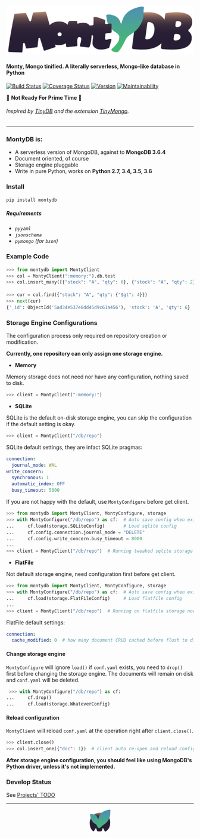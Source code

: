 
<img src="artwork/logo.png" alt="drawing" width="600"/>

#### Monty, Mongo tinified. A literally serverless, Mongo-like database in Python

[![Build Status](https://travis-ci.org/davidlatwe/MontyDB.svg?branch=master)](https://travis-ci.org/davidlatwe/MontyDB)
[![Coverage Status](https://coveralls.io/repos/github/davidlatwe/MontyDB/badge.svg?branch=master)](https://coveralls.io/github/davidlatwe/MontyDB?branch=master)
[![Version](http://img.shields.io/pypi/v/MontyDB.svg?style=flat)](https://pypi.python.org/pypi/MontyDB)
[![Maintainability](https://api.codeclimate.com/v1/badges/1adb14266d05ef3c9b17/maintainability)](https://codeclimate.com/github/davidlatwe/MontyDB/maintainability)

:construction: **Not Ready For Prime Time** :construction:

###### Inspired by [TinyDB](https://github.com/msiemens/tinydb) and the extension [TinyMongo](https://github.com/schapman1974/tinymongo).

---

### MontyDB is:
* A serverless version of MongoDB, against to **MongoDB 3.6.4**
* Document oriented, of course
* Storage engine pluggable
* Write in pure Python, works on **Python 2.7, 3.4, 3.5, 3.6**

### Install
`pip install montydb`

  ##### Requirements
  - *`pyyaml`*
  - *`jsonschema`*
  - *`pymongo` (for `bson`)*

### Example Code
```python
>>> from montydb import MontyClient
>>> col = MontyClient(":memory:").db.test
>>> col.insert_many([{"stock": "A", "qty": 6}, {"stock": "A", "qty": 2}])

>>> cur = col.find({"stock": "A", "qty": {"$gt": 4}})
>>> next(cur)
{'_id': ObjectId('5ad34e537e8dd45d9c61a456'), 'stock': 'A', 'qty': 6}
```

### Storage Engine Configurations

The configuration process only required on repository creation or modification.

**Currently, one repository can only assign one storage engine.**

  - **Memory**
  
  Memory storage does not need nor have any configuration, nothing saved to disk.
  
  ```python
  >>> client = MontyClient(":memory:")
  ```

  - **SQLite**
  
  SQLite is the default on-disk storage engine, you can skip the configuration if the default setting is okay.
  
  ```python
  >>> client = MontyClient("/db/repo")
  ```

  SQLite default settings, they are infact SQLite pragmas:

  ```yaml
  connection:
    journal_mode: WAL
  write_concern:
    synchronous: 1
    automatic_index: OFF
    busy_timeout: 5000
  ```

  If you are not happy with the default, use `MontyConfigure` before get client.

  ```python
  >>> from montydb import MontyClient, MontyConfigure, storage
  >>> with MontyConfigure("/db/repo") as cf:  # Auto save config when exit
  ...     cf.load(storage.SQLiteConfig)       # Load sqlite config
  ...     cf.config.connection.journal_mode = "DELETE"
  ...     cf.config.write_concern.busy_timeout = 8000
  ...
  >>> client = MontyClient("/db/repo")  # Running tweaked sqlite storage now
  ```

  - **FlatFile**
  
  Not default storage engine, need configuration first before get client.
  
  ```python
  >>> from montydb import MontyClient, MontyConfigure, storage
  >>> with MontyConfigure("/db/repo") as cf:  # Auto save config when exit
  ...     cf.load(storage.FlatFileConfig)     # Load flatfile config
  ...
  >>> client = MontyClient("/db/repo")  # Running on flatfile storage now
  ```

   FlatFile default settings:

  ```yaml
  connection:
    cache_modified: 0  # how many document CRUD cached before flush to disk.
  ```

  #### Change storage engine

  `MontyConfigure` will ignore `load()` if `conf.yaml` exists, you need to `drop()` first before changing the storage engine. The documents will remain on disk and `conf.yaml` will be deleted.

  ```python
   >>> with MontyConfigure("/db/repo") as cf:
  ...     cf.drop()
  ...     cf.load(storage.WhateverConfig)
  ```

  #### Reload configuration

   `MontyClient` will reload `conf.yaml` at the operation right after `client.close()`.

  ```python
  >>> client.close()
  >>> col.insert_one({"doc": 1})  # client auto re-open and reload config
  ```


**After storage engine configuration, you should feel like using MongoDB's Python driver, unless it's not implemented.**

### Develop Status
See [Projects' TODO](https://github.com/davidlatwe/MontyDB/projects/1)

---

<p align="center">
  <img src="artwork/icon.png" alt="drawing" width="60"/>
</p>
